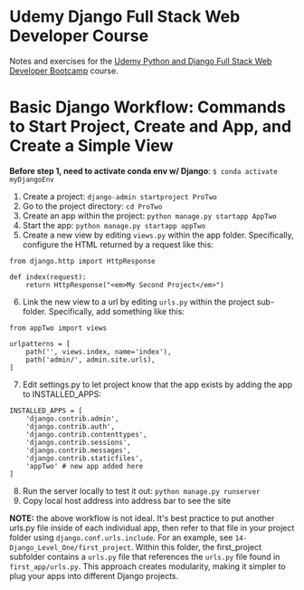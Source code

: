 # Udemy Django Full Stack Web Developer Course

Notes and exercises for the [Udemy Python and Django Full Stack Web Developer Bootcamp](https://www.udemy.com/course/python-and-django-full-stack-web-developer-bootcamp/) course.


# Basic Django Workflow: Commands to Start Project, Create and App, and Create a Simple View

**Before step 1, need to activate conda env w/ Django**: `$ conda activate myDjangoEnv`

1. Create a project: `django-admin startproject ProTwo`
2. Go to the project directory: `cd ProTwo`
3. Create an app within the project: `python manage.py startapp AppTwo`
4. Start the app: `python manage.py startapp appTwo`
5. Create a new view by editing `views.py` within the app folder. Specifically, configure the HTML returned by a request like this:
```
from django.http import HttpResponse

def index(request):
    return HttpResponse("<em>My Second Project</em>")
```
6. Link the new view to a url by editing `urls.py` within the project sub-folder. Specifically, add something like this: 
```
from appTwo import views

urlpatterns = [
    path('', views.index, name='index'),
    path('admin/', admin.site.urls),
]
```

7. Edit settings.py to let project know that the app exists by adding the app to INSTALLED_APPS:
```
INSTALLED_APPS = [
    'django.contrib.admin',
    'django.contrib.auth',
    'django.contrib.contenttypes',
    'django.contrib.sessions',
    'django.contrib.messages',
    'django.contrib.staticfiles',
    'appTwo' # new app added here
]
```
8. Run the server locally to test it out: `python manage.py runserver`
9. Copy local host address into address bar to see the site


**NOTE:** the above workflow is not ideal. It's best practice to put another urls.py file inside of each individual app, then refer to that
file in your project folder using `django.conf.urls.include`. For an example, see `14-Django_Level_One/first_project`. Within this folder,
the first_project subfolder contains a `urls.py` file that references the `urls.py` file found in `first_app/urls.py`. This approach creates 
modularity, making it simpler to plug your apps into different Django projects.